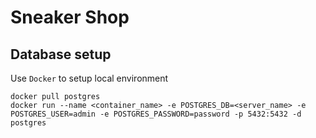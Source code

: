 # Sneaker Shop

## Database setup

Use `Docker` to setup local environment

    docker pull postgres
    docker run --name <container_name> -e POSTGRES_DB=<server_name> -e POSTGRES_USER=admin -e POSTGRES_PASSWORD=password -p 5432:5432 -d postgres

